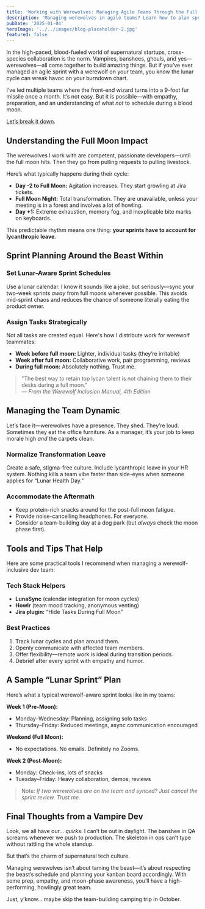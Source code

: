 ```yaml
---
title: 'Working with Werewolves: Managing Agile Teams Through the Full Moon Cycle'
description: 'Managing werewolves in agile teams? Learn how to plan sprints, avoid full moon burnout, and lead supernatural developers with empathy, humor, and lunar-aware scheduling.'
pubDate: '2025-01-04'
heroImage: '../../images/blog-placeholder-2.jpg'
featured: false
---
```


In the high-paced, blood-fueled world of supernatural startups, cross-species collaboration is the norm. Vampires, banshees, ghouls, and yes—werewolves—all come together to build amazing things. But if you’ve ever managed an agile sprint with a werewolf on your team, you know the lunar cycle can wreak havoc on your burndown chart.

I’ve led multiple teams where the front-end wizard turns into a 9-foot fur missile once a month. It’s not easy. But it is possible—with empathy, preparation, and an understanding of what *not* to schedule during a blood moon.

[Let’s break it down](#).

## Understanding the Full Moon Impact

The werewolves I work with are competent, passionate developers—until the full moon hits. Then they go from pulling requests to pulling livestock.

Here’s what typically happens during their cycle:

- **Day -2 to Full Moon:** Agitation increases. They start growling at Jira tickets.
- **Full Moon Night:** Total transformation. They are unavailable, unless your meeting is in a forest and involves a lot of howling.
- **Day +1:** Extreme exhaustion, memory fog, and inexplicable bite marks on keyboards.

This predictable rhythm means one thing: **your sprints have to account for lycanthropic leave**.

## Sprint Planning Around the Beast Within

### Set Lunar-Aware Sprint Schedules

Use a lunar calendar. I know it sounds like a joke, but seriously—sync your two-week sprints *away* from full moons whenever possible. This avoids mid-sprint chaos and reduces the chance of someone literally eating the product owner.

### Assign Tasks Strategically

Not all tasks are created equal. Here's how I distribute work for werewolf teammates:

- **Week before full moon:** Lighter, individual tasks (they’re irritable)
- **Week after full moon:** Collaborative work, pair programming, reviews
- **During full moon:** Absolutely nothing. Trust me.

> "The best way to retain top lycan talent is not chaining them to their desks during a full moon."  
> — *From the Werewolf Inclusion Manual, 4th Edition*

## Managing the Team Dynamic

Let’s face it—werewolves have a presence. They shed. They’re loud. Sometimes they eat the office furniture. As a manager, it’s your job to keep morale high *and* the carpets clean.

### Normalize Transformation Leave

Create a safe, stigma-free culture. Include lycanthropic leave in your HR system. Nothing kills a team vibe faster than side-eyes when someone applies for “Lunar Health Day.”

### Accommodate the Aftermath

- Keep protein-rich snacks around for the post-full moon fatigue.
- Provide noise-cancelling headphones. For everyone.
- Consider a team-building day at a dog park (but *always* check the moon phase first).

## Tools and Tips That Help

Here are some practical tools I recommend when managing a werewolf-inclusive dev team:

### Tech Stack Helpers

- **LunaSync** (calendar integration for moon cycles)
- **Howlr** (team mood tracking, anonymous venting)
- **Jira plugin:** “Hide Tasks During Full Moon”

### Best Practices

1. Track lunar cycles and plan around them.
2. Openly communicate with affected team members.
3. Offer flexibility—remote work is ideal during transition periods.
4. Debrief after every sprint with empathy and humor.

## A Sample “Lunar Sprint” Plan

Here’s what a typical werewolf-aware sprint looks like in my teams:

**Week 1 (Pre-Moon):**
- Monday–Wednesday: Planning, assigning solo tasks
- Thursday–Friday: Reduced meetings, async communication encouraged

**Weekend (Full Moon):**
- No expectations. No emails. Definitely no Zooms.

**Week 2 (Post-Moon):**
- Monday: Check-ins, lots of snacks
- Tuesday–Friday: Heavy collaboration, demos, reviews

> Note: *If two werewolves are on the team and synced? Just cancel the sprint review. Trust me.*

## Final Thoughts from a Vampire Dev

Look, we all have our... *quirks*. I can’t be out in daylight. The banshee in QA screams whenever we push to production. The skeleton in ops can’t type without rattling the whole standup.

But that’s the charm of supernatural tech culture.

Managing werewolves isn’t about taming the beast—it’s about respecting the beast’s schedule and planning your kanban board accordingly. With some prep, empathy, and moon-phase awareness, you’ll have a high-performing, howlingly great team.

Just, y’know... maybe skip the team-building camping trip in October.
